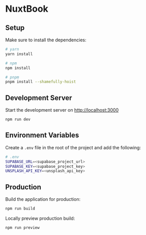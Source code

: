 # NuxtBook  

## Setup

Make sure to install the dependencies:

```bash
# yarn
yarn install

# npm
npm install

# pnpm
pnpm install --shamefully-hoist
```

## Development Server

Start the development server on <http://localhost:3000>

```bash
npm run dev
```

## Environment Variables

Create a `.env` file in the root of the project and add the following:

```bash
# .env
SUPABASE_URL=<supabase_project_url>
SUPABASE_KEY=<supabase_project_key>
UNSPLASH_API_KEY=<unsplash_api_key>
```

## Production

Build the application for production:

```bash
npm run build
```

Locally preview production build:

```bash
npm run preview
```

